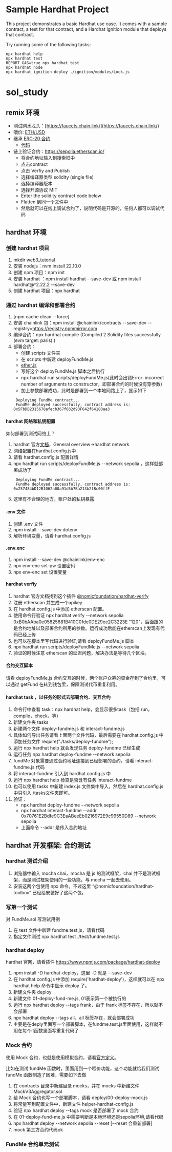 # Sample Hardhat Project

This project demonstrates a basic Hardhat use case. It comes with a sample contract, a test for that contract, and a Hardhat Ignition module that deploys that contract.

Try running some of the following tasks:

```shell
npx hardhat help
npx hardhat test
REPORT_GAS=true npx hardhat test
npx hardhat node
npx hardhat ignition deploy ./ignition/modules/Lock.js
```
# sol_study

## remix 环境
- 测试网水龙头：[https://faucets.chain.link/](https://faucets.chain.link/)
- 喂价: [ETH/USD](https://docs.chain.link/data-feeds/getting-started)
- 继承 [ERC-20 合约](https://docs.openzeppelin.com/contracts/5.x/erc20)
  - [代码](https://github.com/OpenZeppelin/openzeppelin-contracts/blob/master/contracts/token/ERC20/ERC20.sol)
- 链上验证合约：https://sepolia.etherscan.io/
  -  将合约地址输入到搜索框中
  -  点击contract
  -  点击 Verfiy and Publish
  -  选择编译器类型 solidity (single file)
  -  选择编译器版本
  -  选择开源协议 MIT
  -  Enter the solidity contract code below
  -  Flatten 到同一个文件中
  -  然后就可以在线上调试合约了，说明代码是开源的，任何人都可以调试代码
  
## hardhat 环境
### 创建 hardhat 项目
1. mkdir web3_tutorial
2. 安装 nodejs：nvm install 22.10.0
3. 创建 npm 项目：npm init
4. 安装 hardhat ：npm install hardhat --save-dev 或 npm install hardhat@^2.22.2 --save-dev
5. 创建 hardhat 项目：npx hardhat
### 通过 hardhat 编译和部署合约 
1. [npm cache clean --force]
2. 安装 chainlink 包：npm install @chainlink/contracts --save-dev --registry=https://registry.npmmirror.com
3. 编译合约：npx hardhat compile (Compiled 2 Solidity files successfully (evm target: paris).)
4. 部署合约：
   - 创建 scripts 文件夹
   - 在 scripts 中新建 deployFundMe.js
   - [ether.js](https://docs.ethers.org/v6/getting-started/)
   - 写好这个 deployFundMe.js 脚本之后执行
   - npx hardhat run scripts/deployFundMe.js(此时会出错Error: incorrect number of arguments to constructor，即部署合约的时候没有穿参数)
   - 加上参数部署成功，此时是部署到一个本地网路上了，显示如下
   ```
    Deploying FundMe contract...
    FundMe deployed successfully, contract address is: 0x5FbDB2315678afecb367f032d93F642f64180aa3
   ```
#### hardhat 网络和私钥配置
如何部署到测试网络上？

1. hardhat 官方[文档](https://v2.hardhat.org/docs)，General overview->hardhat network
2. 网络配置在hardhat.config.js中
3. 请看 hardhat.config.js 配置详情
4. npx hardhat run scripts/deployFundMe.js --network sepolia ，这样就部署成功了
   ```
    Deploying FundMe contract...
    FundMe deployed successfully, contract address is:      0x257484bD12B1062a00a91d5A7Ba213b2fBc00ffF
   ```
5. 这里有不合理的地方，账户处的私钥暴露
#### .env 文件
1. 创建 .env 文件
2. npm install --save-dev dotenv
3. 解析环境变量，请看 hardhat.config.js

#### .env.enc
1. npm install --save-dev @chainlink/env-enc  
2. npx env-enc set-pw 设置密码
3. npx env-enc set 设置变量

#### hardhat verfiy
1. hardhat 官方文档找到这个插件 [@nomicfoundation/hardhat-verify](https://v2.hardhat.org/hardhat-runner/plugins/nomicfoundation-hardhat-verify)
2. 注册 etherscan 并生成一个apikey
3. 在 hardhat.config.js 中添加 etherscan 配置。
4. 使用命令行验证 npx hardhat verify --network sepolia 0xB0bAAba0e05825681B410C0fde0DE29ee2C3223E "120"，后面跟的是合约地址以及部署合约所用的参数。运行成功后能在etherscan上发现有代码已经上传
5. 也可以在脚本里写代码进行验证,请看 deployFundMe.js 脚本
6. npx hardhat run scripts/deployFundMe.js --network sepolia
7. 验证的时候注意 etherscan 的延迟问题，解决办法是等待几个区块。
   

#### 合约交互脚本
请看 deployFundMe.js
合约交互的时候，两个账户众筹的资金存到了合约里，可以通过 getFund 在转到钱包里，保障测试代币重复利用。

#### hardhat task ，以任务的形式去部署合约、交互合约
1. 命令行中查看 task：npx hardhat help，会显示很多task（包括 run，compile，check，等）
2. 新建文件夹 tasks
3. 新建两个文件 deploy-fundme.js 和 interact-fundme.js
4. 具体如何导出任务请看上面两个文件代码，最后需要在 hardhat.config.js 中添加任务文件 require("./tasks/deploy-fundme");
5. 运行 npx hardhat help 就会发现任务 deploy-fundme 已经生成
6. 运行任务 npx hardhat deploy-fundme --network sepolia
7. fundMe 对象需要通过合约地址连接到已经部署的合约，请看 interact-fundme.js 代码
8. 将 interact-fundme 引入到 hardhat.config.js 中
9. 运行 npx hardhat help 检查是否含有任务 interact-fundme 
10. 也可以使用 tasks 中新建 index.js 文件集中导入，然后在 hardhat.config.js 中只引入./tasks文件夹即可。
11. 验证：
    - npx hardhat deploy-fundme --network sepolia
    - npx hardhat interact-fundme --addr 0x70761E2Bdfe9C3EaABeeEb0216972E9c99550D89 --network sepolia
    - 上面命令 --addr 是传入合约地址

## hardhat 开发框架: 合约测试
### hardhat 测试介绍
1. 浏览器中输入 mocha chai，mocha 是 js 的测试框架，chai 并不是测试框架，而是测试框架使用的一些功能，与 mocha 一起去使用。
2. 安装这两个包使用 npx 命令。不过这里 “@nomicfoundation/hardhat-toolbox” 已经给安装好了这两个包。
### 写第一个测试
对 FundMe.sol 写测试用例
1. 在 test 文件中新建 fundme.test.js，请看代码
2. 指定文件测试  npx hardhat test ./test/fundme.test.js

### hardhat deploy
hardhat 官网，请看插件 https://www.npmjs.com/package/hardhat-deploy
1. npm install -D hardhat-deploy，这里 -D 就是 --save-dev
2. 在 hardhat.config.js 中添加 require('hardhat-deploy')，这样就可以在 npx hardhat help 命令中显示 deploy 了。
3. 新建文件夹 deploy
4. 新建文件 01-deploy-fund-me.js, 01表示第一个被执行的
5. 运行 npx hardhat deploy --tags frank，由于 frank 标签不存在，所以就不会部署
6. npx hardhat deploy --tags all，all 标签存在，就会部署成功
7. 主要是在deply里面写一个部署脚本，在fundme.test.js里面使用，这样就不用在每个it函数里面写重复代码了

### Mock 合约
使用 Mock 合约，也就是使用模拟合约，请看[官方定义](https://ethereum.org/zh/developers/tutorials/how-to-mock-solidity-contracts-for-testing/)。

比如在测试 fundMe 函数时，里面用到一个喂价功能，这个功能就给我们测试 fundMe 函数制造了困难，需要如下去做
1. 在 contracts 目录中新建目录 mocks，并在 mocks 中新建文件 MockV3Aggregator.sol
2. 给 Mock 合约也写一个部署脚本，请看 deploy/00-deploy-mock.js
3. 将常量写到配置文件中，新建文件 helper-hardhat-config.js
4. 验证 npx hardhat deploy --tags mock 是否部署了 mock 合约
5. 在 01-deploy-fund-me.js 中需要判断是本地环境还是sepolia环境,请看代码
6. npx hardhat deploy --network sepolia --reset [--reset 会重新部署]
7. mock 第三方合约代码ok
### FundMe 合约单元测试